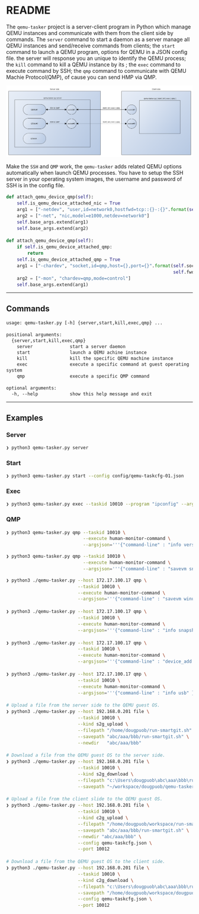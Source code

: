 # README

The `qemu-tasker` project is a server-client program in Python which manage QEMU instances and communicate with them from the client side by commands. The `server` command to start a daemon as a server manage all QEMU instances and send/receive commands from clients; the `start` command to launch a QEMU program, options for QEMU in a JSON config file. the server will response you an unique <TASKID> to identify the QEMU process; the `kill` command to kill a QEMU instance by its <TASKID>; the `exec` command to execute command by SSH; the `qmp` command to communicate with QEMU Machie Protocol(QMP), of cause you can send HMP via QMP.

![Figure](doc/figure.png)

Make the `SSH` and `QMP` work, the `qemu-tasker` adds related QEMU options automatically when launch QEMU processes. You have to setup the SSH server in your operating system images, the username and password of SSH is in the config file.

``` python
def attach_qemu_device_qmp(self):
    self.is_qemu_device_attached_nic = True
    arg1 = ["-netdev", "user,id=network0,hostfwd=tcp::{}-:{}".format(self.fwd_ports.ssh, 22)]
    arg2 = ["-net", "nic,model=e1000,netdev=network0"]
    self.base_args.extend(arg1)
    self.base_args.extend(arg2)

def attach_qemu_device_qmp(self):
    if self.is_qemu_device_attached_qmp:
        return
    self.is_qemu_device_attached_qmp = True
    arg1 = ["-chardev", "socket,id=qmp,host={},port={}".format(self.socket_addr.addr, 
                                                               self.fwd_ports.qmp)]
    arg2 = ["-mon", "chardev=qmp,mode=control"]
    self.base_args.extend(arg1)
```


----------

## Commands

```
usage: qemu-tasker.py [-h] {server,start,kill,exec,qmp} ...

positional arguments:
  {server,start,kill,exec,qmp}
    server              start a server daemon
    start               launch a QEMU achine instance
    kill                kill the specific QEMU machine instance
    exec                execute a specific command at guest operating system
    qmp                 execute a specific QMP command

optional arguments:
  -h, --help            show this help message and exit
```

----------

## Examples

### Server
``` bash
❯ python3 qemu-tasker.py server
```
### Start
``` bash
❯ python3 qemu-tasker.py start --config config/qemu-taskcfg-01.json
```

### Exec
``` bash
❯ python3 qemu-tasker.py exec --taskid 10010 --program "ipconfig" --arguments="-all"
```
### QMP

``` bash
❯ python3 qemu-tasker.py qmp --taskid 10010 \
                             --execute human-monitor-command \
                             --argsjson='''{"command-line" : "info version" }'''
```

``` bash
❯ python3 qemu-tasker.py qmp --taskid 10010 \
                             --execute human-monitor-command \
                             --argsjson='''{"command-line" : "savevm snapshot01" }'''
```


``` bash
❯ python3 ./qemu-tasker.py --host 172.17.100.17 qmp \
                           --taskid 10010 \
                           --execute human-monitor-command \
                           --argsjson='''{"command-line" : "savevm winusb" }'''

❯ python3 ./qemu-tasker.py --host 172.17.100.17 qmp \
                           --taskid 10010 \
                           --execute human-monitor-command \
                           --argsjson='''{"command-line" : "info snapshots" }'''

❯ python3 ./qemu-tasker.py --host 172.17.100.17 qmp \
                           --taskid 10010 \
                           --execute human-monitor-command \
                           --argsjson='''{"command-line" : "device_add usb-winusb,id=winusb-01,pcap=winusb-01.pcap" }'''

❯ python3 ./qemu-tasker.py --host 172.17.100.17 qmp \
                           --taskid 10010 \
                           --execute human-monitor-command \
                           --argsjson='''{"command-line" : "info usb" }'''

# Upload a file from the server side to the QEMU guest OS.
❯ python3 ./qemu-tasker.py --host 192.168.0.201 file \
                           --taskid 10010 \
                           --kind s2g_upload \
                           --filepath "/home/dougpuob/run-smartgit.sh" \
                           --savepath "abc/aaa/bbb/run-smartgit.sh" \
                           --newdir   "abc/aaa/bbb"

# Download a file from the QEMU guest OS to the server side.
❯ python3 ./qemu-tasker.py --host 192.168.0.201 file \
                           --taskid 10010 \
                           --kind s2g_download \
                           --filepath "c:\Users\dougpuob\abc\aaa\bbb\run-smartgit.sh" \
                           --savepath "~/workspace/dougpuob/qemu-tasker/qemu-tasker.git/src/run-smartgit.sh"

# Upload a file from the client slide to the QEMU guest OS.
❯ python3 ./qemu-tasker.py --host 192.168.0.201 file \
                           --taskid 10010 \
                           --kind c2g_upload \
                           --filepath "/home/dougpuob/workspace/run-smartgit.sh" \
                           --savepath "abc/aaa/bbb/run-smartgit.sh" \
                           --newdir "abc/aaa/bbb" \
                           --config qemu-taskcfg.json \
                           --port 10012

# Download a file from the QEMU guest OS to the client side.
❯ python3 ./qemu-tasker.py --host 192.168.0.201 file \
                           --taskid 10010 \
                           --kind c2g_download \
                           --filepath "c:\Users\dougpuob\abc\aaa\bbb\run-smartgit.sh" \
                           --savepath "/home/dougpuob/workspace/dougpuob/qemu-tasker/qemu-tasker.git/src/run-smartgit.sh" \
                           --config qemu-taskcfg.json \
                           --port 10012
```